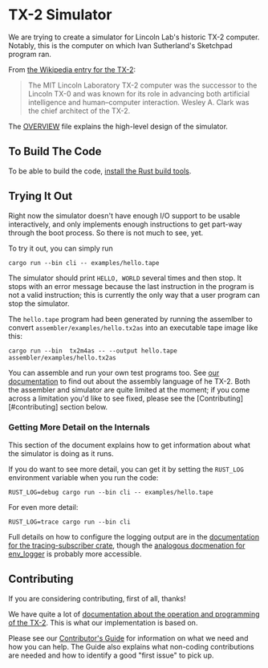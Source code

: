 # TX-2 Simulator

We are trying to create a simulator for Lincoln Lab's historic TX-2
computer.  Notably, this is the computer on which Ivan Sutherland's
Sketchpad program ran.

From [the Wikipedia entry for the TX-2](https://en.wikipedia.org/wiki/TX-2):

> The MIT Lincoln Laboratory TX-2 computer was the successor to the
> Lincoln TX-0 and was known for its role in advancing both artificial
> intelligence and human–computer interaction. Wesley A. Clark was the
> chief architect of the TX-2.

The [OVERVIEW](OVERVIEW.md) file explains the high-level design of the
simulator.

## To Build The Code

To be able to build the code, [install the Rust build
tools](https://doc.rust-lang.org/cargo/getting-started/installation.html).

## Trying It Out

Right now the simulator doesn't have enough I/O support to be usable
interactively, and only implements enough instructions to get part-way
through the boot process.  So there is not much to see, yet.

To try it out, you can simply run

```
cargo run --bin cli -- examples/hello.tape
```

The simulator should print `HELLO, WORLD` several times and then stop.
It stops with an error message because the last instruction in the
program is not a valid instruction; this is currently the only way
that a user program can stop the simulator.

The `hello.tape` program had been generated by running the assemlber
to convert `assembler/examples/hello.tx2as` into an executable tape
image like this:

```
cargo run --bin  tx2m4as -- --output hello.tape assembler/examples/hello.tx2as
```

You can assemble and run your own test programs too.  See [our
documentation](https://tx-2.github.io/documentation.html) to find out
about the assembly language of he TX-2.  Both the assembler and
simulator are quite limited at the moment; if you come across a
limitation you'd like to see fixed, please see the
[Contributing][#contributing] section below.

### Getting More Detail on the Internals

This section of the document explains how to get information about
what the simulator is doing as it runs.

If you do want to see more detail, you can get it by setting the
`RUST_LOG` environment variable when you run the code:

```
RUST_LOG=debug cargo run --bin cli -- examples/hello.tape
```

For even more detail:

```
RUST_LOG=trace cargo run --bin cli
```

Full details on how to configure the logging output are in the
[documentation for the tracing-subscriber
crate](https://docs.rs/tracing-subscriber/0.2.25/tracing_subscriber/filter/struct.EnvFilter.html),
though the [analogous docmenation for
env_logger](https://docs.rs/env_logger/0.7.1/env_logger/#enabling-logging)
is probably more accessible.

## Contributing

If you are considering contributing, first of all, thanks!

We have quite a lot of [documentation about the operation and
programming of the TX-2](https://tx-2.github.io/documentation.html).
This is what our implementation is based on.

Please see our [Contributor's Guide](CONTRIBUTING.md) for information
on what we need and how you can help.  The Guide also explains what
non-coding contributions are needed and how to identify a good "first
issue" to pick up.
